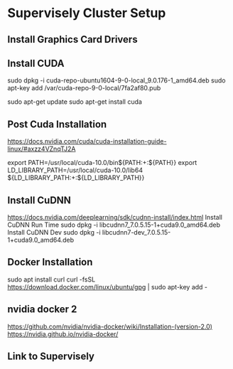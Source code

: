 
# Supervisely Cluster Setup

## Install Graphics Card Drivers


## Install CUDA
sudo dpkg -i cuda-repo-ubuntu1604-9-0-local_9.0.176-1_amd64.deb
sudo apt-key add /var/cuda-repo-9-0-local/7fa2af80.pub

sudo apt-get update
sudo apt-get install cuda

## Post Cuda Installation
https://docs.nvidia.com/cuda/cuda-installation-guide-linux/#axzz4VZnqTJ2A

export PATH=/usr/local/cuda-10.0/bin${PATH:+:${PATH}}
export LD_LIBRARY_PATH=/usr/local/cuda-10.0/lib64\
                         ${LD_LIBRARY_PATH:+:${LD_LIBRARY_PATH}}


## Install CuDNN
https://docs.nvidia.com/deeplearning/sdk/cudnn-install/index.html
Install CuDNN Run Time
sudo dpkg -i libcudnn7_7.0.5.15-1+cuda9.0_amd64.deb
Install CuDNN Dev
sudo dpkg -i libcudnn7-dev_7.0.5.15-1+cuda9.0_amd64.deb


## Docker Installation
sudo apt install curl
curl -fsSL https://download.docker.com/linux/ubuntu/gpg | sudo apt-key add -

## nvidia docker 2

https://github.com/nvidia/nvidia-docker/wiki/Installation-(version-2.0)
https://nvidia.github.io/nvidia-docker/

## Link to Supervisely


